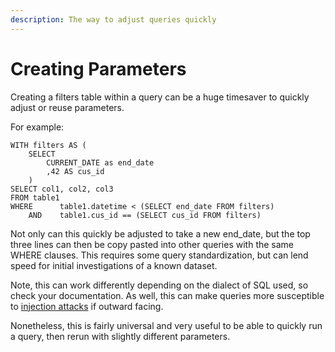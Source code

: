 ```yaml
---
description: The way to adjust queries quickly
---
```


# Creating Parameters

Creating a filters table within a query can be a huge timesaver to quickly adjust or reuse parameters.

For example:

```text
WITH filters AS (
    SELECT 
        CURRENT_DATE as end_date
        ,42 AS cus_id
    )
SELECT col1, col2, col3
FROM table1
WHERE      table1.datetime < (SELECT end_date FROM filters)
    AND    table1.cus_id == (SELECT cus_id FROM filters)
```

Not only can this quickly be adjusted to take a new end\_date, but the top three lines can then be copy pasted into other queries with the same WHERE clauses. This requires some query standardization, but can lend speed for initial investigations of a known dataset.

Note, this can work differently depending on the dialect of SQL used, so check your documentation. As well, this can make queries more susceptible to [injection attacks](https://www.w3schools.com/sql/sql_injection.asp) if outward facing.

Nonetheless, this is fairly universal and very useful to be able to quickly run a query, then rerun with slightly different parameters.

